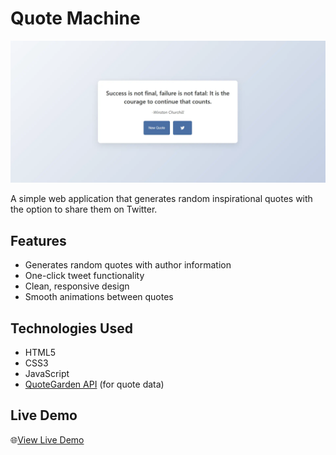 # Quote Machine  

![Quote Machine Preview](./public/screenshot.webp)  

A simple web application that generates random inspirational quotes with the option to share them on Twitter.  

## Features  

- Generates random quotes with author information  
- One-click tweet functionality  
- Clean, responsive design  
- Smooth animations between quotes  

## Technologies Used  

- HTML5  
- CSS3  
- JavaScript  
- [QuoteGarden API](https://pprathameshmore.github.io/QuoteGarden/) (for quote data)  

## Live Demo  

🌐[View Live Demo](https://imran7868.playcode.io/)  
